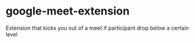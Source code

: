 # google-meet-extension
Extension that kicks you out of a meet if participant drop below a certain level
